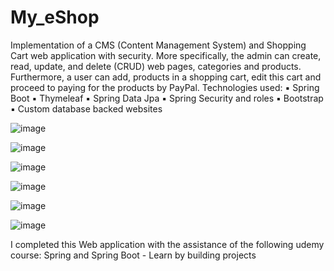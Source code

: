 # My_eShop
Implementation of a CMS (Content Management System) and Shopping Cart web application with
security. More specifically, the admin can create, read, update, and delete (CRUD) web pages,
categories and products. Furthermore, a user can add, products in a shopping cart, edit this cart and
proceed to paying for the products by PayPal.
Technologies used:
▪ Spring Boot
▪ Thymeleaf
▪ Spring Data Jpa
▪ Spring Security and roles
▪ Bootstrap
▪ Custom database backed websites

![image](https://user-images.githubusercontent.com/58227282/112344928-42183880-8ccd-11eb-9334-9dd860850ff6.png)

![image](https://user-images.githubusercontent.com/58227282/112345025-58be8f80-8ccd-11eb-8f6f-4dd45189c8c9.png)

![image](https://user-images.githubusercontent.com/58227282/112345147-73910400-8ccd-11eb-9afb-11ca3925fe97.png)

![image](https://user-images.githubusercontent.com/58227282/112345251-8b688800-8ccd-11eb-80a9-65b8984a3ffb.png)

![image](https://user-images.githubusercontent.com/58227282/112345793-0631a300-8cce-11eb-8649-8303d92749bb.png)

![image](https://user-images.githubusercontent.com/58227282/112346098-4d1f9880-8cce-11eb-9d41-e96172a5fdb9.png)

I completed this Web application with the assistance of the following udemy course: Spring and Spring Boot - Learn by building projects
